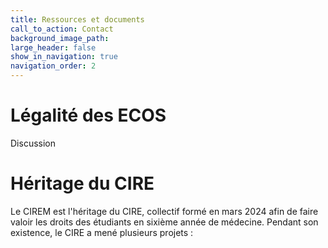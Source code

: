 ```yaml
---
title: Ressources et documents
call_to_action: Contact
background_image_path:
large_header: false
show_in_navigation: true
navigation_order: 2
---
```


# Légalité des ECOS

Discussion

# Héritage du CIRE

Le CIREM est l'héritage du CIRE, collectif formé en mars 2024 afin de faire valoir les droits des étudiants en sixième année de médecine. Pendant son existence, le CIRE a mené plusieurs projets : 
